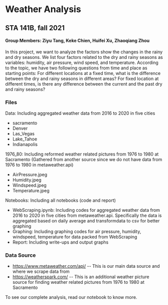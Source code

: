# Weather Analysis

## STA 141B, fall 2021

#### Group Members: Ziyu Tang, Keke Chien, Huifei Xu, Zhaoqiang Zhou

In this project, we want to analyze the factors show the changes in the rainy and dry seasons. We list four factors related to the dry and rainy seasons as variables: humidity, air pressure, wind speed, and temperature. According to the topic, we have two following questions from time and place as starting points: For different locations at a fixed time, what is the difference between the dry and rainy seasons in different areas? For fixed location at different times, is there any difference between the current and the past dry and rainy seasons? 

### Files
Data: Including aggregated weather data from 2016 to 2020 in five cities
- sacramento
- Denver
- Las_Vegas
- Lake_Tahoe
- Indianapolis

1976_80: Including reformed weather related pictures from 1976 to 1980 at Sacramento
(Gathered from another source since we do not have data from 1976 to 1980 in metaweather.api)
- AirPressure.jpeg
- Humidity.jpeg
- Windspeed.jpeg
- Temperature.jpeg

Notebooks: Including all notebooks (code and report)
- WebScraping.ipynb: Including codes for aggregated weather data from 2016 to 2020 in five cities from metaweather.api. Specifically the data is aggregated based on daily average and transformdata to csv for better graphing
- Graphing: Including graphing codes for air pressure, humidity, windspeed, temperature for data packed from WebScraping
- Report: Including write-ups and output graphs

### Data Source
- https://www.metaweather.com/api/
-- This is our main data source and where we scrape data from
- https://weatherspark.com/
-- This is an additional weather picture source for finding weather related pictures from 1976 to 1980 at Sacramento


To see our complete analysis, read our notebook to know more.
